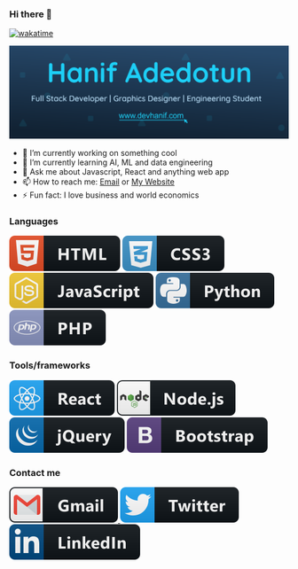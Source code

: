 ### Hi there 👋
<!-- #### I am Hanif Adedotun  -->
[![wakatime](https://wakatime.com/badge/user/94742452-cde1-48b8-815f-7eca77837463.svg)](https://wakatime.com/@94742452-cde1-48b8-815f-7eca77837463)


<p>
  <img src="https://github.com/Hanif-adedotun/Hanif-adedotun/blob/main/Newtwitterhead2.png?raw=true" alt='My profile header' height='60%' >
</p>

- 🔭 I’m currently working on something cool
- 🌱 I’m currently learning AI, ML and data engineering
- 💬 Ask me about Javascript, React and anything web app
- 📫 How to reach me: [Email](mailto:hanif.adedotun@gmail.com) or [My Website](https://devhanif.com)
- ⚡ Fun fact: I love business and world economics

### Languages
<p align="left">
    <img src="https://github.com/MikeCodesDotNET/ColoredBadges/blob/master/svg/dev/languages/html.svg" alt="example badge" style="vertical-align:top margin:6px 4px">
   <img src="https://github.com/MikeCodesDotNET/ColoredBadges/blob/master/svg/dev/languages/css3.svg" alt="example badge" style="vertical-align:top margin:6px 4px">
   <img src="https://github.com/MikeCodesDotNET/ColoredBadges/blob/master/svg/dev/languages/js.svg" alt="example badge" style="vertical-align:top margin:6px 4px"> 
  <img src="https://github.com/MikeCodesDotNET/ColoredBadges/blob/master/svg/dev/languages/python.svg" alt="example badge" style="vertical-align:top margin:6px 4px">
   <img src="https://github.com/MikeCodesDotNET/ColoredBadges/blob/master/svg/dev/languages/php.svg" alt="example badge" style="vertical-align:top margin:6px 4px">
 </p>
 

### Tools/frameworks
<p align="left">
    <img src="https://github.com/MikeCodesDotNET/ColoredBadges/blob/master/svg/dev/frameworks/react.svg" alt="example badge" style="vertical-align:top margin:6px 4px">
  <img src="https://github.com/MikeCodesDotNET/ColoredBadges/blob/master/svg/dev/frameworks/nodejs.svg" alt="example badge" style="vertical-align:top margin:6px 4px">
   <img src="https://github.com/MikeCodesDotNET/ColoredBadges/blob/master/svg/dev/frameworks/jquery.svg" alt="example badge" style="vertical-align:top margin:6px 4px">
    <img src="https://github.com/MikeCodesDotNET/ColoredBadges/blob/master/svg/dev/frameworks/bootstrap.svg" alt="example badge" style="vertical-align:top margin:6px 4px">
</p>

### Contact me
<p align="left">
   <a href="mailto:hanif.adedotun@gmail.com">
      <img src="https://github.com/MikeCodesDotNET/ColoredBadges/blob/master/svg/social/gmail.svg" alt="example badge" style="vertical-align:top margin:6px 4px">
  </a>
  
   <a href="www.twitter.com/devhanif">
      <img src="https://github.com/MikeCodesDotNET/ColoredBadges/blob/master/svg/social/twitter.svg" alt="example badge" style="vertical-align:top margin:6px 4px">
  </a>
  
  <a href="www.linkedin.com/hanif-adedotun">
      <img src="https://github.com/MikeCodesDotNET/ColoredBadges/blob/master/svg/social/linkedin.svg" alt="example badge" style="vertical-align:top margin:6px 4px">
  </a>
 
</p>





<!--
**Hanif-adedotun/Hanif-adedotun** is a ✨ _special_ ✨ repository because its `README.md` (this file) appears on your GitHub profile.

Here are some ideas to get you started:

- 🔭 I’m currently working on ...
- 🌱 I’m currently learning ...
- 👯 I’m looking to collaborate on ...
- 🤔 I’m looking for help with ...
- 💬 Ask me about ...
- 📫 How to reach me: ...
- 😄 Pronouns: ...
- ⚡ Fun fact: ...
-->
